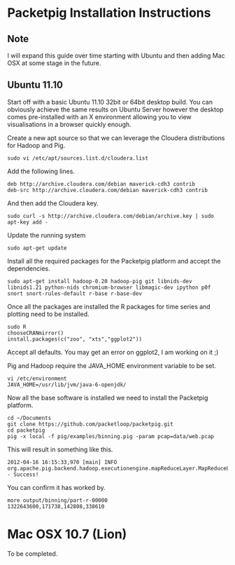 # Packetpig Installation Instructions

## Note

I will expand this guide over time starting with Ubuntu and then adding
Mac OSX at some stage in the future.

## Ubuntu 11.10 

Start off with a basic Ubuntu 11.10 32bit or 64bit desktop build. You
can obviously achieve the same results on Ubuntu Server however the
desktop comes pre-installed with an X environment allowing you to view
visualisations in a browser quickly enough.

Create a new apt source so that we can leverage the Cloudera
distributions for Hadoop and Pig.

    sudo vi /etc/apt/sources.list.d/cloudera.list

Add the following lines.

    deb http://archive.cloudera.com/debian maverick-cdh3 contrib
    deb-src http://archive.cloudera.com/debian maverick-cdh3 contrib

And then add the Cloudera key.

    sudo curl -s http://archive.cloudera.com/debian/archive.key | sudo apt-key add -

Update the running system

    sudo apt-get update

Install all the required packages for the Packetpig platform and accept
the dependencies.

    sudo apt-get install hadoop-0.20 hadoop-pig git libnids-dev libnids1.21 python-nids chromium-browser libmagic-dev ipython p0f snort snort-rules-default r-base r-base-dev

Once all the packages are installed the R packages for time series and
plotting need to be installed.

    sudo R
    chooseCRANmirror()
    install.packages(c("zoo", "xts","ggplot2"))

Accept all defaults. You may get an error on ggplot2, I am working on it
;)

Pig and Hadoop require the JAVA_HOME environment variable to be set.

    vi /etc/environment
    JAVA_HOME=/usr/lib/jvm/java-6-openjdk/

Now all the base software is installed we need to install the Packetpig
platform.

    cd ~/Documents
    git clone https://github.com/packetloop/packetpig.git
    cd packetpig
    pig -x local -f pig/examples/binning.pig -param pcap=data/web.pcap

This will result in something like this. 

    2012-04-16 16:15:33,970 [main] INFO  org.apache.pig.backend.hadoop.executionengine.mapReduceLayer.MapReduceLauncher - Success!

You can confirm it has worked by.

    more output/binning/part-r-00000
    1322643600,171738,142808,338610

# Mac OSX 10.7 (Lion)
To be completed. 

